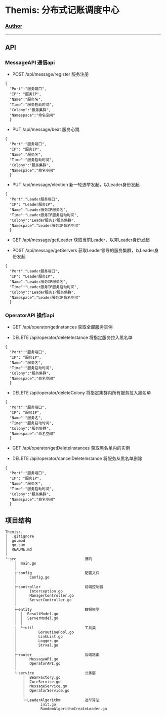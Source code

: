 # Themis: 分布式记账调度中心


### [Author](https://www.wzxaugenstern.online/#/)

---

## API
### MessageAPI  通信api
* POST /api/message/register  服务注册  
```
{
  "Port":"服务端口",
  "IP": "服务IP",
  "Name":"服务名",
  "Time":"服务启动时间",
  "Colony":"服务集群",
  "Namespace":"命名空间"
  }
```


* PUT /api/message/beat  服务心跳  
```
{
  "Port":"服务端口",
  "IP": "服务IP",
  "Name":"服务名",
  "Time":"服务启动时间",
  "Colony":"服务集群",
  "Namespace":"命名空间"
  }
```


* PUT /api/message/election  新一轮选举发起，以Leader身份发起    
```
{
  "Port":"Leader服务端口",
  "IP": "Leader服务IP",
  "Name":"Leader服务IP服务名",
  "Time":"Leader服务IP服务启动时间",
  "Colony":"Leader服务IP服务集群",
  "Namespace":"Leader服务IP命名空间"
  }
```


* GET /api/message/getLeader  获取当前Leader，以非Leader身份发起  


* POST /api/message/getServers  获取Leader领导的服务集群，以Leader身份发起  
```
{
  "Port":"Leader服务端口",
  "IP": "Leader服务IP",
  "Name":"Leader服务IP服务名",
  "Time":"Leader服务IP服务启动时间",
  "Colony":"Leader服务IP服务集群",
  "Namespace":"Leader服务IP命名空间"
  }
```

### OperatorAPI  操作api


* GET /api/operator/getInstances 获取全部服务实例  


* DELETE /api/operator/deleteInstance 将指定服务拉入黑名单  
```
{
  "Port":"服务端口",
  "IP": "服务IP",
  "Name":"服务名",
  "Time":"服务启动时间",
  "Colony":"服务集群",
  "Namespace":"命名空间"
  }
```


* DELETE /api/operator/deleteColony 将指定集群内所有服务拉入黑名单  
```
{
  "Port":"服务端口",
  "IP": "服务IP",
  "Name":"服务名",
  "Time":"服务启动时间",
  "Colony":"服务集群",
  "Namespace":"命名空间"
  }
```


* GET /api/operator/getDeleteInstances 获取黑名单内的实例  


* DELETE /api/operator/cancelDeleteInstance 将服务从黑名单删除  
```
{
  "Port":"服务端口",
  "IP": "服务IP",
  "Name":"服务名",
  "Time":"服务启动时间",
  "Colony":"服务集群",
  "Namespace":"命名空间"
  }
```


## 项目结构
```
Themis:.
│  .gitignore
│  go.mod
│  go.sum
│  README.md
│
└─src                               源码
    │  main.go
    │
    ├─config                        配置文件
    │      Config.go
    │
    ├─controller                    前端控制器
    │      Interception.go
    │      ManagerController.go
    │      ServerController.go
    │
    ├─entity                        数据模型
    │  │  ResultModel.go
    │  │  ServerModel.go
    │  │
    │  └─util                       工具类
    │          GoroutinePool.go
    │          LinkList.go
    │          Logger.go
    │          Strval.go
    │
    ├─router                        后端路由
    │      MessageAPI.go
    │      OperatorAPI.go
    │
    └─service                       业务层
        │  BeanFactory.go
        │  CoreService.go
        │  MessageService.go
        │  OperatorService.go
        │
        └─LeaderAlgorithm           选举算法
                init.go
                RandomAlgorithmCreateLeader.go
```
